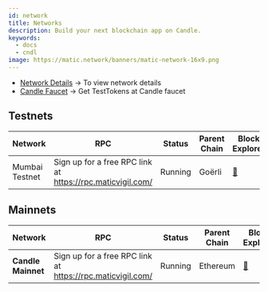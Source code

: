 ```yaml
---
id: network
title: Networks
description: Build your next blockchain app on Candle.
keywords:
  - docs
  - cndl
image: https://matic.network/banners/matic-network-16x9.png 
---
```



- [Network Details](/docs/develop/network-details/network) -> To view network details
- [Candle Faucet](https://faucet.candlelabs.org/) -> Get TestTokens at Candle faucet


## Testnets
| Network   | RPC | Status         | Parent Chain                                                                                                    | Block Explorer
|-----------|------|----------------|----------------------------------------------------------------------------------------------------------------|------------------------------------|
|Mumbai Testnet| Sign up for a free RPC link at https://rpc.maticvigil.com/ |Running|Goërli|[:ledger:](https://mumbai.polygonscan.com/)|


## Mainnets
| Network       | RPC | Status     | Parent Chain                                                               | Block Explorer
|---------------|------|------------|------------------------------------------------------------------------------|-------------------------------------
| **Candle Mainnet** | Sign up for a free RPC link at https://rpc.maticvigil.com/ | Running    | Ethereum|[:ledger:](https://polygonscan.com/)

